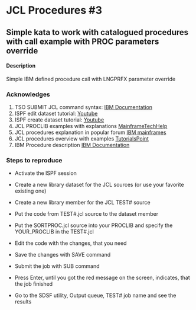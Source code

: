 # JCL Procedures #3

## Simple kata to work with catalogued procedures with call example with PROC parameters override

#### Description
Simple IBM defined procedure call with LNGPRFX parameter override

### Acknowledges

1. TSO SUBMIT JCL command syntax: [IBM Documentation](https://www.ibm.com/support/knowledgecenter/SSLTBW_2.2.0/com.ibm.zos.v2r2.ikjc500/ikj2l2_SUBMIT_command_syntax.htm)
2. ISPF edit dataset tutorial: [Youtube](https://www.youtube.com/watch?v=-FUNDgcDRWk) 
3. ISPF create dataset tutorial: [Youtube](https://www.youtube.com/watch?v=aZRWZ_HypRQ&t=332s)
4. JCL PROCLIB examples with explanations [MainframeTechHelp](https://www.mainframestechhelp.com/tutorials/jcl/jcl-proclib.htm)
5. JCL procedures explanation in popular forum [IBM mainframes](http://ibmmainframes.com/about2675.html)
6. JCL procedures overview with examples [TutorialsPoint](https://www.tutorialspoint.com/jcl/jcl_procedures.htm)
7. IBM Procedure description [IBM Documentation](https://www.ibm.com/support/knowledgecenter/zosbasics/com.ibm.zos.zappldev/zappldev_113.htm)

### Steps to reproduce

- Activate the ISPF session

- Create a new library dataset for the JCL sources (or use your favorite existing one)

- Create a new library member for the JCL TEST# source

- Put the code from TEST#.jcl source to the dataset member

- Put the SORTPROC.jcl source into your PROCLIB and specify the YOUR_PROCLIB in the TEST#.jcl

- Edit the code with the changes, that you need

- Save the changes with SAVE command

- Submit the job with SUB command

- Press Enter, until you got the red message on the screen, indicates, that the job finished

- Go to the SDSF utility, Output queue, TEST# job name and see the results